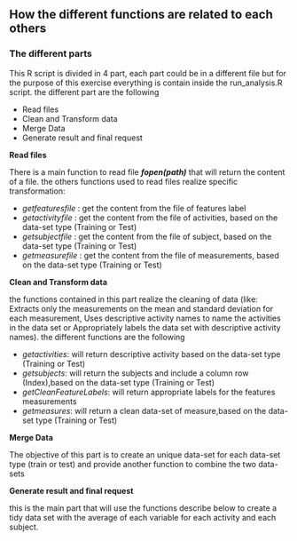 
## How the different functions are related to each others

### The different parts

This R script is divided in 4 part, each part could be in a different file but for the purpose of this exercise everything is contain inside the run_analysis.R script.
the different part are the following
 - Read files
 - Clean and Transform data
 - Merge Data
 - Generate result and final request
 
**Read files**

There is a main function to read file  ***fopen(path)*** that will return the content of a file. the others functions used to read files realize specific transformation:
 - *getfeaturesfile* : get the content from the file of features label
 - *getactivityfile* : get the content from the file of activities, based on the data-set type (Training or Test)
 - *getsubjectfile*  : get the content from the file of subject, based on the data-set type (Training or Test)
 - *getmeasurefile*  : get the content from the file of measurements, based on the data-set type (Training or Test)

**Clean and Transform data**

the functions contained in this part realize the cleaning of data (like: Extracts only the measurements on the mean and standard deviation for each measurement, Uses descriptive activity names to name the activities in the data set or Appropriately labels the data set with descriptive activity names).
the different functions are the following
 - *getactivities*: will return descriptive activity based on the data-set type (Training or Test)
 - *getsubjects*: will return the subjects and include a column row (Index),based on the data-set type (Training or Test)
 - *getCleanFeatureLabels*: will return appropriate labels for the features measurements
 - *getmeasures*:  will return a clean data-set of measure,based on the data-set type (Training or Test)

**Merge Data**

The objective of this part is to create an unique data-set for each data-set type (train or test) and provide another function to combine the two data-sets

**Generate result and final request**

this is the main part that will use the functions describe below to create a tidy data set with the average of each variable for each activity and each subject.

